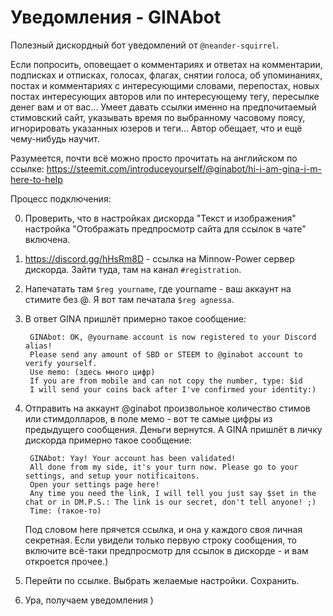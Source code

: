 # Уведомления - GINAbot

Полезный дискордный бот уведомлений от `@neander-squirrel`.

Если попросить, оповещает о комментариях и ответах на комментарии, подписках и отписках, голосах, флагах, снятии голоса, об упоминаниях, постах и комментариях с интересующими словами, перепостах, новых постах интересующих авторов или по интересующему тегу, пересылке денег вам и от вас... Умеет давать ссылки именно на предпочитаемый стимовский сайт, указывать время по выбранному часовому поясу, игнорировать указанных юзеров и теги... Автор обещает, что и ещё чему-нибудь научит.

Разумеется, почти всё  можно просто прочитать на английском по ссылке: 
https://steemit.com/introduceyourself/@ginabot/hi-i-am-gina-i-m-here-to-help 

Процесс подключения:

0. Проверить, что в настройках дискорда "Текст и изображения" настройка "Отображать предпросмотр сайта для ссылок в чате" включена. 
1. https://discord.gg/hHsRm8D - ссылка на Minnow-Power сервер дискорда. Зайти туда, там на канал `#registration`.
2. Напечатать там `$reg yourname`, где yourname - ваш аккаунт на стимите без @. Я вот там печатала `$reg agnessa`.
3. В ответ GINA пришлёт примерно такое сообщение: 

		GINAbot: OK, @yourname account is now registered to your Discord alias!
		Please send any amount of SBD or STEEM to @ginabot account to verify yourself.
		Use memo: (здесь много цифр)
		If you are from mobile and can not copy the number, type: $id
		I will send your coins back after I've confirmed your identity:)

4. Отправить на аккаунт @ginabot произвольное количество стимов или стимдолларов, в поле мемо - вот те самые цифры из предыдущего сообщения. 
Деньги вернутся. А GINA пришлёт в личку дискорда примерно такое сообщение:

		GINAbot: Yay! Your account has been validated!
		All done from my side, it's your turn now. Please go to your settings, and setup your notificaitons.
		Open your settings page here!
		Any time you need the link, I will tell you just say $set in the chat or in DM.P.S.: The link is our secret, don't tell anyone! ;)
		Time: (такое-то)

   Под словом here прячется ссылка, и она у каждого своя личная секретная. 
   Если увидели только первую строку сообщения, то включите всё-таки предпросмотр для ссылок в дискорде - и вам откроется прочее.)

5. Перейти по ссылке. Выбрать желаемые настройки. Сохранить.
6. Ура, получаем уведомления )
